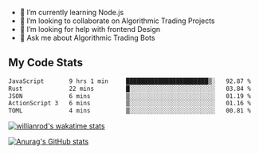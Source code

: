 
- 🌱 I’m currently learning Node.js
- 👯 I’m looking to collaborate on Algorithmic Trading Projects
- 🤔 I’m looking for help with frontend Design
- 💬 Ask me about Algorithmic Trading Bots 

## My Code Stats

<!--START_SECTION:waka-->

```txt
JavaScript       9 hrs 1 min     ███████████████████████▒░   92.87 %
Rust             22 mins         █░░░░░░░░░░░░░░░░░░░░░░░░   03.84 %
JSON             6 mins          ▒░░░░░░░░░░░░░░░░░░░░░░░░   01.19 %
ActionScript 3   6 mins          ▒░░░░░░░░░░░░░░░░░░░░░░░░   01.16 %
TOML             4 mins          ▒░░░░░░░░░░░░░░░░░░░░░░░░   00.81 %
```

<!--END_SECTION:waka-->

[![willianrod's wakatime stats](https://github-readme-stats.vercel.app/api/wakatime?username=holdandup&layout=compact&theme=react&custom_title=Wakatime%20All%20Time%20Stats&langs_count=8)](https://github.com/anuraghazra/github-readme-stats)

[![Anurag's GitHub stats](https://github-readme-stats.vercel.app/api?username=Kevinbarrero)](https://github.com/anuraghazra/github-readme-stats)




